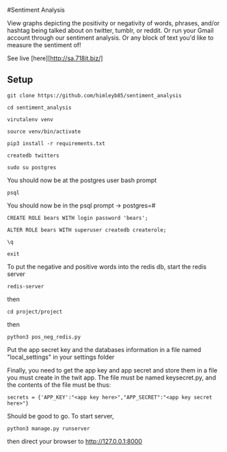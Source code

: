 #Sentiment Analysis

View graphs depicting the positivity or negativity of words, phrases, and/or hashtag being talked about on twitter, tumblr, or reddit.  Or run your Gmail account through our sentiment analysis.  Or any block of text you'd like to measure the sentiment of! 

See live [here][http://sa.718it.biz/]

## Setup

`git clone https://github.com/himleyb85/sentiment_analysis`

`cd sentiment_analysis`

`virutalenv venv`

`source venv/bin/activate`

`pip3 install -r requirements.txt`

`createdb twitters`

`sudo su postgres`

You should now be at the postgres user bash prompt

`psql`

You should now be in the psql prompt -> postgres=#

`CREATE ROLE bears WITH login password 'bears';`

`ALTER ROLE bears WITH superuser createdb createrole;`

`\q`

`exit`

To put the negative and positive words into the redis db, start the redis server

`redis-server`

then

`cd project/project`

then 

`python3 pos_neg_redis.py`

Put the app secret key and the databases information in a file named "local_settings" in your settings folder

Finally, you need to get the app key and app secret and store them in a file you must create in the twit app.  The file must be named keysecret.py, and the contents of the file must be thus:

`secrets = {'APP_KEY':"<app key here>","APP_SECRET":"<app key secret here>"}`

Should be good to go.  To start server,

`python3 manage.py runserver`

then direct your browser to http://127.0.0.1:8000
